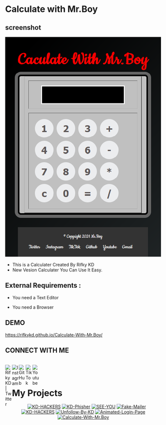 # Calculate with Mr.Boy

## screenshot
<img src="img.png"/>


<br>

* This is a Calculater Created By Rifky KD
* New Vesion Calculater You Can Use It Easy.

## External Requirements :
*  You need a Text Editor
 
*  You need a Browser
## DEMO

https://rifkykd.github.io/Calculate-With-Mr.Boy/

## CONNECT WITH ME
<br>
<a href="https://twitter.com/Rifky54641898">
  <img align="left" alt="Rifky KD| Twitter" width="22px" src="https://cdn.jsdelivr.net/npm/simple-icons@v3/icons/twitter.svg" target="blank"/>
</a>
<a href="https://www.instagram.com/rifky__kd/">
  <img align="left" alt="Instagram" width="22px" src="https://cdn.jsdelivr.net/npm/simple-icons@v3/icons/instagram.svg" target="blank"/>
</a>
<a href="https://github.com/rifkykd">
  <img align="left" alt="GitHub" width="22px" src="https://cdn.jsdelivr.net/npm/simple-icons@3.5.0/icons/github.svg" target="blank"/>
</a>
<a href="href="https://www.tiktok.com/@rifky_kd?lang=en">
  <img align="left" alt="TikTok" width="22px" src="https://cdn.jsdelivr.net/npm/simple-icons@3.5.0/icons/tiktok.svg" target="blank"/>
</a>

                                                                                                                    
 <a href="https://www.youtube.com/channel/UCFu0H_KJJG_JiHH-8JOWjOA" target="blank">
  <img align="left" alt="Youtube" width="22px" src="https://cdn.jsdelivr.net/npm/simple-icons@3.5.0/icons/youtube.svg"  />
</a>



<br/>

<br/>

# My Projects
<p align="center">
<a href="https://github.com/rifkykd/KD-HACKERS"><img title="KD-HACKERS" src="https://github-readme-stats.vercel.app/api/pin/?username=rifkykd&repo=KD-HACKERS&theme=highcontrast"></a>
<a href="https://github.com/rifkykd/KD-Phisher"><img title="KD-Phisher" src="https://github-readme-stats.vercel.app/api/pin/?username=rifkykd&repo=KD-Phisher&theme=highcontrast"></a>
<a href="https://github.com/rifkykd/SEE-YOU"><img title="SEE-YOU" src="https://github-readme-stats.vercel.app/api/pin/?username=rifkykd&repo=SEE-YOU&theme=highcontrast"></a>
<a href="https://github.com/rifkykd/Fake-Mailer"><img title="Fake-Mailer" src="https://github-readme-stats.vercel.app/api/pin/?username=rifkykd&repo=Fake-Mailer&theme=highcontrast"></a>                 
<a href="https://github.com/rifkykd/KD-HACKERS"><img title="KD-HACKERS" src="https://github-readme-stats.vercel.app/api/pin/?username=rifkykd&repo=KD-HACKERS&theme=highcontrast"></a>
<a href="https://github.com/rifkykd/Unfollow-By-KD"><img title="Unfollow-By-KD" src="https://github-readme-stats.vercel.app/api/pin/?username=rifkykd&repo=Unfollow-By-KD&theme=highcontrast"></a>
<a href="https://github.com/rifkykd/Animated-Login-Page"><img title="Animated-Login-Page" src="https://github-readme-stats.vercel.app/api/pin/?username=rifkykd&repo=Animated-Login-Page&theme=highcontrast"></a>
<a href="https://github.com/rifkykd/Calculate-With-Mr.Boy"><img title="Calculate-With-Mr.Boy" src="https://github-readme-stats.vercel.app/api/pin/?username=rifkykd&repo=Calculate-With-Mr.Boy&theme=highcontrast"></a>
</p>



         

